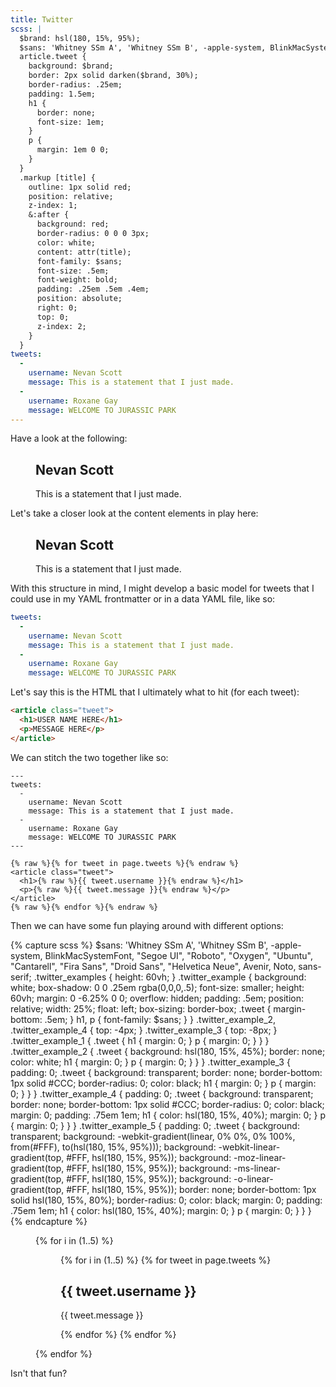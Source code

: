 ```yaml
---
title: Twitter
scss: |
  $brand: hsl(180, 15%, 95%);
  $sans: 'Whitney SSm A', 'Whitney SSm B', -apple-system, BlinkMacSystemFont, "Segoe UI", "Roboto", "Oxygen", "Ubuntu", "Cantarell", "Fira Sans", "Droid Sans", "Helvetica Neue", Avenir, Noto, sans-serif;
  article.tweet {
    background: $brand;
    border: 2px solid darken($brand, 30%);
    border-radius: .25em;
    padding: 1.5em;
    h1 {
      border: none;
      font-size: 1em;
    }
    p {
      margin: 1em 0 0;
    }
  }
  .markup [title] {
    outline: 1px solid red;
    position: relative;
    z-index: 1;
    &:after {
      background: red;
      border-radius: 0 0 0 3px;
      color: white;
      content: attr(title);
      font-family: $sans;
      font-size: .5em;
      font-weight: bold;
      padding: .25em .5em .4em;
      position: absolute;
      right: 0;
      top: 0;
      z-index: 2;
    }
  }
tweets:
  -
    username: Nevan Scott
    message: This is a statement that I just made.
  -
    username: Roxane Gay
    message: WELCOME TO JURASSIC PARK
---
```


Have a look at the following:

<figure>
  <article class="tweet" title="Tweet">
    <h1 title="User Name">Nevan Scott</h1>
    <p title="Message">This is a statement that I just made.</p>
  </article>
</figure>

Let's take a closer look at the content elements in play here:

<figure class="markup">
  <article class="tweet" title="Tweet">
    <h1 title="User Name">Nevan Scott</h1>
    <p title="Message">This is a statement that I just made.</p>
  </article>
</figure>

With this structure in mind, I might develop a basic model for tweets that I could use in my YAML frontmatter or in a data YAML file, like so:

```yaml
tweets:
  -
    username: Nevan Scott
    message: This is a statement that I just made.
  -
    username: Roxane Gay
    message: WELCOME TO JURASSIC PARK
```

Let's say this is the HTML that I ultimately what to hit (for each tweet):

```html
<article class="tweet">
  <h1>USER NAME HERE</h1>
  <p>MESSAGE HERE</p>
</article>
```

We can stitch the two together like so:

```liquid
---
tweets:
  -
    username: Nevan Scott
    message: This is a statement that I just made.
  -
    username: Roxane Gay
    message: WELCOME TO JURASSIC PARK
---

{% raw %}{% for tweet in page.tweets %}{% endraw %}
<article class="tweet">
  <h1>{% raw %}{{ tweet.username }}{% endraw %}</h1>
  <p>{% raw %}{{ tweet.message }}{% endraw %}</p>
</article>
{% raw %}{% endfor %}{% endraw %}
```

Then we can have some fun playing around with different options:

{% capture scss %}
$sans: 'Whitney SSm A', 'Whitney SSm B', -apple-system, BlinkMacSystemFont, "Segoe UI", "Roboto", "Oxygen", "Ubuntu", "Cantarell", "Fira Sans", "Droid Sans", "Helvetica Neue", Avenir, Noto, sans-serif;
.twitter_examples {
  height: 60vh;
}
.twitter_example {
  background: white;
  box-shadow: 0 0 .25em rgba(0,0,0,.5);
  font-size: smaller;
  height: 60vh;
  margin: 0 -6.25% 0 0;
  overflow: hidden;
  padding: .5em;
  position: relative;
  width: 25%;
  float: left;
  box-sizing: border-box;
  .tweet {
    margin-bottom: .5em;
  }
  h1, p {
    font-family: $sans;
  }
}
.twitter_example_2, .twitter_example_4 { top: -4px; }
.twitter_example_3 { top: -8px; }
.twitter_example_1 {
  .tweet {
    h1 {
      margin: 0;
    }
    p {
      margin: 0;
    }
  }
}
.twitter_example_2 {
  .tweet {
    background: hsl(180, 15%, 45%);
    border: none;
    color: white;
    h1 {
      margin: 0;
    }
    p {
      margin: 0;
    }
  }
}
.twitter_example_3 {
  padding: 0;
  .tweet {
    background: transparent;
    border: none;
    border-bottom: 1px solid #CCC;
    border-radius: 0;
    color: black;
    h1 {
      margin: 0;
    }
    p {
      margin: 0;
    }
  }
}
.twitter_example_4 {
  padding: 0;
  .tweet {
    background: transparent;
    border: none;
    border-bottom: 1px solid #CCC;
    border-radius: 0;
    color: black;
    margin: 0;
    padding: .75em 1em;
    h1 {
      color: hsl(180, 15%, 40%);
      margin: 0;
    }
    p {
      margin: 0;
    }
  }
}
.twitter_example_5 {
  padding: 0;
  .tweet {
    background: transparent;
    background: -webkit-gradient(linear, 0% 0%, 0% 100%, from(#FFF), to(hsl(180, 15%, 95%)));
    background: -webkit-linear-gradient(top, #FFF, hsl(180, 15%, 95%));
    background: -moz-linear-gradient(top, #FFF, hsl(180, 15%, 95%));
    background: -ms-linear-gradient(top, #FFF, hsl(180, 15%, 95%));
    background: -o-linear-gradient(top, #FFF, hsl(180, 15%, 95%));
    border: none;
    border-bottom: 1px solid hsl(180, 15%, 80%);
    border-radius: 0;
    color: black;
    margin: 0;
    padding: .75em 1em;
    h1 {
      color: hsl(180, 15%, 40%);
      margin: 0;
    }
    p {
      margin: 0;
    }
  }
}
{% endcapture %}
<style>{{ scss | scssify }}</style>

<figure class="full twitter_examples">
{% for i in (1..5) %}
  <figure class="twitter_example twitter_example_{{i}}">
    {% for i in (1..5) %}
    {% for tweet in page.tweets %}
    <article class="tweet">
      <h1>{{ tweet.username }}</h1>
      <p>{{ tweet.message }}</p>
    </article>
    {% endfor %}
    {% endfor %}
  </figure>
{% endfor %}
</figure>

Isn't that fun?